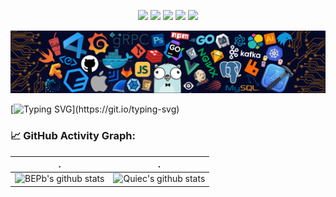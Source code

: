 <!--   my-icons -->
<p align="center">
    <a href="https://github.com/K332/K332"><img src="https://img.shields.io/badge/status-updating-brightgreen.svg"></a>
    <a href="https://github.com/microsoft/TypeScript"><img src="https://img.shields.io/badge/TypeScript-5.16-FF1493.svg"></a>
    <a href="https://github.com/K332/K332/graphs/contributors"><img src="https://img.shields.io/github/contributors/K332/K332?color=blue"></a>
    <a href="https://github.com/K332/K332/stargazers"><img src="https://img.shields.io/github/stars/K332/K332.svg?logo=github"></a>
    <a href="https://github.com/K332/K332/network/members"><img src="https://img.shields.io/github/forks/K332/K332.svg?color=blue&logo=github"></a>
</p>

<!--
**K332/K332** is a ✨ _special_ ✨ repository because its `README.md` (this file) appears on your GitHub profile.

Here are some ideas to get you started:

- 🔭 I’m currently working on ...
- 🌱 I’m currently learning ...
- 👯 I’m looking to collaborate on ...
- 🤔 I’m looking for help with ...
- 💬 Ask me about ...
- 📫 How to reach me: ...
- 😄 Pronouns: ...
- ⚡ Fun fact: ...
-->

![](./assets/header_.png)

<!--   my-ticker -->

[![Typing SVG](https://readme-typing-svg.herokuapp.com?color=%2336BCF7&center=true&vCenter=true&width=600&lines=Hi+there+👋,+I+am+Brock+Teddy;+Welcome+to+My+Profile!;Always+learning+new+things+;)](https://git.io/typing-svg)

<!--   GitHub stats graph -->

### 📈 GitHub Activity Graph:

<!-- [![K332's github activity graph](https://github-readme-activity-graph.cyclic.app/graph?username=K332&theme=github-compact)](https://github.com/K332/github-readme-activity-graph) -->

| .                                                                                                                                       | .                                                                                                                         |
| --------------------------------------------------------------------------------------------------------------------------------------- | ------------------------------------------------------------------------------------------------------------------------- |
| ![BEPb's github stats](https://github-readme-stats.vercel.app/api?username=K332&show_icons=true&theme=radical&include_all_commits=true) | ![Quiec's github stats](https://github-readme-stats.vercel.app/api/top-langs/?username=K332&theme=radical&layout=compact) |
